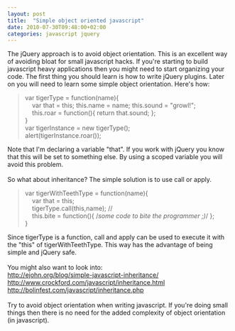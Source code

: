 ```yaml
---
layout: post
title:  "Simple object oriented javascript"
date: 2010-07-30T09:48:00+02:00
categories: javascript jquery
---
```


The jQuery approach is to avoid object orientation. This is an excellent way of avoiding bloat for small javascript hacks. If you're starting to build javascript heavy applications then you might need to start organizing your code. The first thing you should learn is how to write jQuery plugins. Later on you will need to learn some simple object orientation. Here's how:<br><blockquote class="tr_bq">
var tigerType = function(name){<br>
    var that = this; this.name = name; this.sound = "growl!";<br>
    this.roar = function(){ return that.sound; };<br>
}<br>
var tigerInstance = new tigerType();<br>
alert(tigerInstance.roar());</blockquote>
Note that I'm declaring a variable "that". If you work with jQuery you know that this will be set to something else. By using a scoped variable you will avoid this problem.<br><br>
So what about inheritance? The simple solution is to use call or apply.<br><blockquote class="tr_bq">
var tigerWithTeethType = function(name){<br>
    var that = this;<br>
    tigerType.call(this,name); //<br>
    this.bite = function(){ /*some code to bite the programmer ;)*/ };<br>
}</blockquote>
Since tigerType is a function, call and apply can be used to execute it with the "this" of tigerWithTeethType. This way has the advantage of being simple and jQuery safe.<br><br>
You might also want to look into:<br><a href="http://ejohn.org/blog/simple-javascript-inheritance/">http://ejohn.org/blog/simple-javascript-inheritance/</a><br><a href="http://www.crockford.com/javascript/inheritance.html">http://www.crockford.com/javascript/inheritance.html </a><br><a href="http://bolinfest.com/javascript/inheritance.php">http://bolinfest.com/javascript/inheritance.php</a> <br><br>
Try to avoid object orientation when writing javascript. If you're doing small things then there is no need for the added complexity of object orientation (in javascript).
<div style="clear: both;"></div>